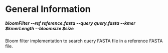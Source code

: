 # General Information
##### bloomFilter --ref reference.fasta --query query.fasta --kmer $kmerLength --bloomsize $size
Bloom filter implementation to search query FASTA file in a reference FASTA file.
